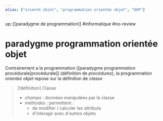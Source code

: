 ```yaml
---
alias: ["orienté objet", "programmation orientée objet", "OOP"]
---
```

up::[[paradygme de programmation]]
#informatique #no-review 
# paradygme programmation orientée objet

Contrairement a la programmation [[paradygme programmation procédurale|procédurale]] (définition de _procédures_), la programmation _orientée objet_ repose sur la définition de _classe_

> [!définition] Classe
>  - _champs_ : données manipulées par la classe
>  - _méthodes_ : permettent :
>      - de modifier / calculer les attributs
>      - d'interagir avec d'autres objets



